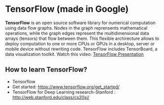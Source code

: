# TensorFlow (made in Google)

**TensorFlow** is an open source software library for numerical computation using data flow graphs. 
Nodes in the graph reprensents mathematical operations, while the graph edges represent the multidimensional data arrays (tensors) that flow between them. This flexible archirecture allows to deploy computation to one or more CPUs or GPUs in a desktop, server or mobile device without rewriting code. TensorFlow includes TensorBoard, a data visualization toolkit. 
 Watch this video: [TensorFlow Presentation](https://www.youtube.com/watch?v=bYeBL92v99Y)

## How to learn TensorFlow? 
* Tensorflow 
* Get started: https://www.tensorflow.org/get_started/
* TensorFlow for Deep Learning research-Stanford : http://web.stanford.edu/class/cs20si/
